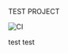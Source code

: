 TEST PROJECT

![CI](https://github.com/ennaelle/test4/actions/workflows/ci.yml/badge.svg)

test
test
